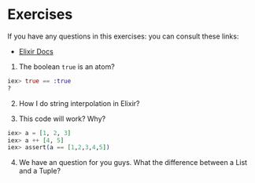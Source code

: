 # Exercises

If you have any questions in this exercises: you can consult these links:

+ [Elixir Docs](https://elixir-lang.org/getting-started/basic-types.html)

01. The boolean `true` is an atom?

```elixir
iex> true == :true
?
```

02. How I do string interpolation in Elixir?

03. This code will work? Why?

```elixir
iex> a = [1, 2, 3]
iex> a ++ [4, 5]
iex> assert(a == [1,2,3,4,5])
```

04. We have an question for you guys. What the difference between a List and
a Tuple?